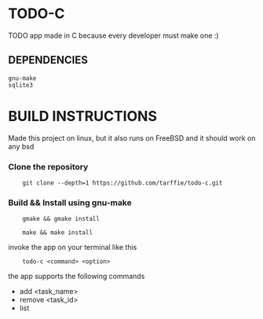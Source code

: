 # TODO-C

TODO app made in C because every developer must make one :)

## DEPENDENCIES
```
gnu-make
sqlite3
```

# BUILD INSTRUCTIONS

Made this project on linux, but it also runs on FreeBSD and it should work on any bsd

### Clone the repository

```
    git clone --depth=1 https://github.com/tarffie/todo-c.git
```

### Build && Install using gnu-make

```FreeBSD
    gmake && gmake install
```
```Linux
    make && make install
```

invoke the app on your terminal like this

```
    todo-c <command> <option>
```

the app supports the following commands

- add <task_name>
- remove <task_id>
- list

